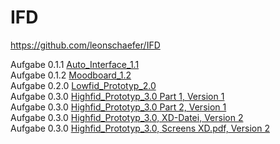 # IFD
https://github.com/leonschaefer/IFD

Aufgabe 0.1.1 <a href="https://github.com/leonschaefer/IFD/blob/main/Auto_Interface_1.1.pdf">Auto_Interface_1.1</a> </br>
Aufgabe 0.1.2 <a href="https://github.com/leonschaefer/IFD/blob/main/Moodboard_1.2.pdf">Moodboard_1.2</a> </br>
Aufgabe 0.2.0 <a href="https://github.com/leonschaefer/IFD/blob/main/Lowfid_Prototyp_2.0.pdf">Lowfid_Prototyp_2.0</a> </br>
Aufgabe 0.3.0 <a href="https://github.com/leonschaefer/IFD/blob/main/Web%201920%20%E2%80%93%201.png">Highfid_Prototyp_3.0 Part 1, Version 1</a> </br>
Aufgabe 0.3.0 <a href="https://github.com/leonschaefer/IFD/blob/main/Web%201920%20%E2%80%93%202.png">Highfid_Prototyp_3.0 Part 2, Version 1</a> </br>
Aufgabe 0.3.0 <a href="https://github.com/leonschaefer/IFD/blob/main/HiFid_Prototyp_262270.xd">Highfid_Prototyp_3.0, XD-Datei, Version 2</a> </br>
Aufgabe 0.3.0 <a href="https://github.com/leonschaefer/IFD/blob/main/HiFid_Prototyp_262270.pdf">Highfid_Prototyp_3.0, Screens XD.pdf, Version 2</a> </br>

